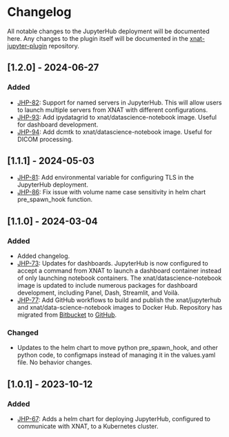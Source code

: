 # Changelog

All notable changes to the JupyterHub deployment will be documented here. Any changes to the plugin itself will be 
documented in the [xnat-jupyter-plugin](https://bitbucket.org/xnatx/xnat-jupyterhub-plugin) repository.

## [1.2.0] - 2024-06-27

### Added

- [JHP-82]: Support for named servers in JupyterHub. This will allow users to launch multiple servers from XNAT with
            different configurations.
- [JHP-93]: Add ipydatagrid to xnat/datascience-notebook image. Useful for dashboard development.
- [JHP-94]: Add dcmtk to xnat/datascience-notebook image. Useful for DICOM processing.

## [1.1.1] - 2024-05-03

- [JHP-81]: Add environmental variable for configuring TLS in the JupyterHub deployment. 
- [JHP-86]: Fix issue with volume name case sensitivity in helm chart pre_spawn_hook function.

## [1.1.0] - 2024-03-04

### Added

- Added changelog.
- [JHP-73]: Updates for dashboards. JupyterHub is now configured to accept a command from XNAT to launch a dashboard 
  container instead of only launching notebook containers. The xnat/datascience-notebook image is updated to include
  numerous packages for dashboard development, including Panel, Dash, Streamlit, and Voilà.
- [JHP-77]: Add GitHub workflows to build and publish the xnat/jupyterhub and xnat/data-science-notebook images to 
  Docker Hub. Repository has migrated from [Bitbucket](https://bitbucket.org/xnat-containers/xnat-jupyterhub/src/main/) 
  to [GitHub](https://github.com/NrgXnat/xnat-jupyterhub-image).

### Changed

- Updates to the helm chart to move python pre_spawn_hook, and other python code, to configmaps instead of managing it 
  in the values.yaml file. No behavior changes.

## [1.0.1] - 2023-10-12

### Added

- [JHP-67]: Adds a helm chart for deploying JupyterHub, configured to communicate with XNAT, to a Kubernetes cluster.

[JHP-67]: https://radiologics.atlassian.net/jira/software/c/projects/JHP/issues/JHP-67
[JHP-73]: https://radiologics.atlassian.net/jira/software/c/projects/JHP/issues/JHP-73
[JHP-77]: https://radiologics.atlassian.net/jira/software/c/projects/JHP/issues/JHP-77
[JHP-81]: https://radiologics.atlassian.net/jira/software/c/projects/JHP/issues/JHP-81
[JHP-82]: https://radiologics.atlassian.net/jira/software/c/projects/JHP/issues/JHP-82
[JHP-86]: https://radiologics.atlassian.net/jira/software/c/projects/JHP/issues/JHP-86
[JHP-93]: https://radiologics.atlassian.net/jira/software/c/projects/JHP/issues/JHP-93
[JHP-94]: https://radiologics.atlassian.net/jira/software/c/projects/JHP/issues/JHP-94